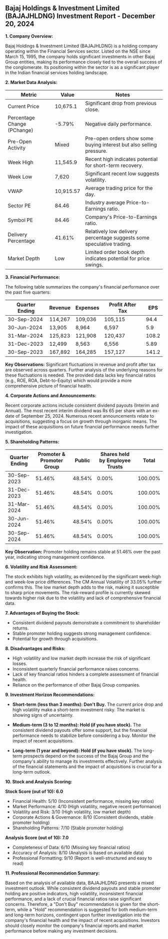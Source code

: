 ## Bajaj Holdings & Investment Limited (BAJAJHLDNG) Investment Report - December 20, 2024

**1. Company Overview:**

Bajaj Holdings & Investment Limited (BAJAJHLDNG) is a holding company operating within the Financial Services sector.  Listed on the NSE since March 15, 1995, the company holds significant investments in other Bajaj Group entities, making its performance closely tied to the overall success of the conglomerate.  Its positioning within the sector is as a significant player in the Indian financial services holding landscape.

**2. Market Data Analysis:**

| Metric                     | Value             | Notes                                                                 |
|-----------------------------|--------------------|-------------------------------------------------------------------------|
| Current Price               | 10,675.1          | Significant drop from previous close.                               |
| Percentage Change (PChange) | -5.79%            | Negative daily performance.                                            |
| Pre-Open Activity          | Mixed              | Pre-open orders show some buying interest but also selling pressure.  |
| Week High                    | 11,545.9          | Recent high indicates potential for short-term recovery.              |
| Week Low                     | 7,620             | Significant recent low suggests volatility.                             |
| VWAP                        | 10,915.57         | Average trading price for the day.                                   |
| Sector PE                   | 84.46             | Industry average Price-to-Earnings ratio.                             |
| Symbol PE                   | 84.46             | Company's Price-to-Earnings ratio.                                    |
| Delivery Percentage         | 41.61%            | Relatively low delivery percentage suggests some speculative trading.   |
| Market Depth                | Low                | Limited order book depth indicates potential for price swings.          |


**3. Financial Performance:**

The following table summarizes the company's financial performance over the past five quarters:

| Quarter Ending      | Revenue      | Expenses      | Profit After Tax | EPS          |
|----------------------|---------------|---------------|-------------------|---------------|
| 30-Sep-2024          | 114,267       | 109,036       | 105,115          | 94.4          |
| 30-Jun-2024          | 13,905        | 8,964         | 6,597            | 5.9           |
| 31-Mar-2024          | 125,823       | 121,908       | 120,437          | 108.2         |
| 31-Dec-2023          | 12,499        | 8,563         | 6,556            | 5.89          |
| 30-Sep-2023          | 167,892       | 164,285       | 157,127          | 141.2         |

**Key Observations:**  Significant fluctuations in revenue and profit after tax are observed across quarters.  Further analysis of the underlying reasons for these fluctuations is needed.  The provided data lacks key financial ratios (e.g., ROE, ROA, Debt-to-Equity) which would provide a more comprehensive picture of financial health.

**4. Corporate Actions and Announcements:**

Recent corporate actions include consistent dividend payouts (Interim and Annual).  The most recent interim dividend was Rs 65 per share with an ex-date of September 25, 2024.  Numerous recent announcements relate to acquisitions, suggesting a focus on growth through inorganic means.  The impact of these acquisitions on future financial performance needs further investigation.

**5. Shareholding Patterns:**

| Quarter Ending | Promoter & Promoter Group | Public | Shares held by Employee Trusts | Total |
|-----------------|---------------------------|--------|-------------------------------|-------|
| 30-Sep-2023     | 51.46%                     | 48.54% | 0.00%                         | 100.00%|
| 31-Dec-2023     | 51.46%                     | 48.54% | 0.00%                         | 100.00%|
| 31-Mar-2024     | 51.46%                     | 48.54% | 0.00%                         | 100.00%|
| 30-Jun-2024     | 51.46%                     | 48.54% | 0.00%                         | 100.00%|
| 30-Sep-2024     | 51.46%                     | 48.54% | 0.00%                         | 100.00%|

**Key Observation:**  Promoter holding remains stable at 51.46% over the past year, indicating strong management confidence.

**6. Volatility and Risk Assessment:**

The stock exhibits high volatility, as evidenced by the significant week-high and week-low price differences.  The CM Annual Volatility of 33.05% further confirms this.  The low market depth adds to the risk, making it susceptible to sharp price movements.  The risk-reward profile is currently skewed towards higher risk due to the volatility and lack of comprehensive financial data.

**7. Advantages of Buying the Stock:**

* Consistent dividend payouts demonstrate a commitment to shareholder returns.
* Stable promoter holding suggests strong management confidence.
* Potential for growth through acquisitions.

**8. Disadvantages and Risks:**

* High volatility and low market depth increase the risk of significant losses.
* Inconsistent quarterly financial performance raises concerns.
* Lack of key financial ratios hinders a complete assessment of financial health.
* Reliance on the performance of other Bajaj Group companies.

**9. Investment Horizon Recommendations:**

* **Short-term (less than 3 months): Don't Buy.** The current price drop and high volatility make a short-term investment risky.  The market is showing signs of uncertainty.

* **Medium-term (3 to 12 months): Hold (if you have stock).**  The consistent dividend payouts offer some support, but the financial performance needs to stabilize before considering a buy.  Monitor the impact of recent acquisitions.

* **Long-term (1 year and beyond): Hold (if you have stock).**  The long-term prospects depend on the success of the Bajaj Group and the company's ability to manage its investments effectively.  Further analysis of the financial statements and the impact of acquisitions is crucial for a long-term outlook.


**10. Stock and Analysis Scoring:**

**Stock Score (out of 10): 6.0**

* Financial Health: 5/10 (Inconsistent performance, missing key ratios)
* Market Performance: 4/10 (High volatility, negative recent performance)
* Volatility and Risk: 3/10 (High volatility, low market depth)
* Corporate Actions & Governance: 8/10 (Consistent dividends, stable promoter holding)
* Shareholding Patterns: 7/10 (Stable promoter holding)

**Analysis Score (out of 10): 7.0**

* Completeness of Data: 6/10 (Missing key financial ratios)
* Accuracy of Analysis: 8/10 (Analysis is based on available data)
* Professional Formatting: 9/10 (Report is well-structured and easy to read)


**11. Professional Recommendation Summary:**

Based on the analysis of available data, BAJAJHLDNG presents a mixed investment outlook.  While consistent dividend payouts and stable promoter holding are positive indicators, high volatility, inconsistent financial performance, and a lack of crucial financial ratios raise significant concerns.  Therefore, a "Don't Buy" recommendation is given for the short-term, while a "Hold" recommendation is suggested for both medium-term and long-term horizons, contingent upon further investigation into the company's financial health and the impact of recent acquisitions.  Investors should closely monitor the company's financial reports and market performance before making any investment decisions.
